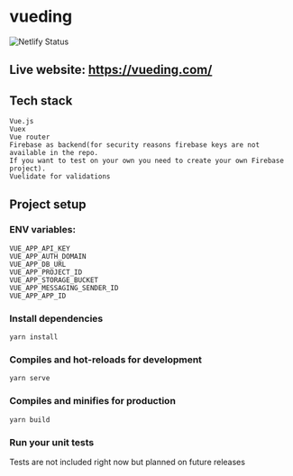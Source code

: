 # vueding
![Netlify Status](https://api.netlify.com/api/v1/badges/d9b6969a-dd78-45f4-9627-aa234727ff7d/deploy-status)

## Live website: https://vueding.com/
## Tech stack

```
Vue.js
Vuex
Vue router
Firebase as backend(for security reasons firebase keys are not available in the repo. 
If you want to test on your own you need to create your own Firebase project).
Vuelidate for validations
```
## Project setup

### ENV variables:
```
VUE_APP_API_KEY
VUE_APP_AUTH_DOMAIN
VUE_APP_DB_URL
VUE_APP_PROJECT_ID
VUE_APP_STORAGE_BUCKET
VUE_APP_MESSAGING_SENDER_ID
VUE_APP_APP_ID
```

### Install dependencies
```
yarn install
```

### Compiles and hot-reloads for development
```
yarn serve
```

### Compiles and minifies for production
```
yarn build
```

### Run your unit tests
Tests are not included right now but planned on future releases

